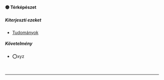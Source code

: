 #### 🟡 Térképészet

##### Kiterjeszti ezeket

- [Tudományok](../kepzettsegek/tudomanyok.md)

##### Követelmény

- ⭕xyz

<br />

---
